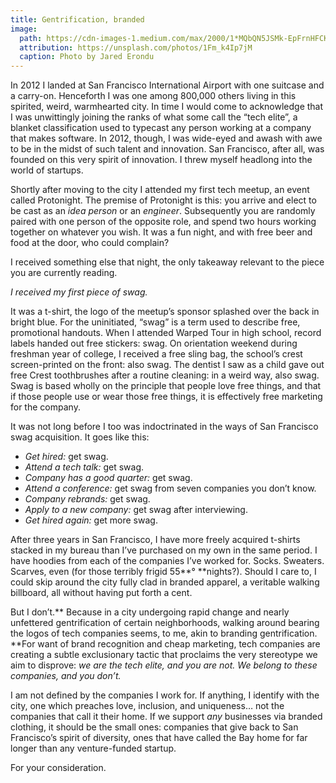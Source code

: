 ```yaml
---
title: Gentrification, branded
image:
  path: https://cdn-images-1.medium.com/max/2000/1*MQbQN5JSMk-EpFrnHFCKUA.jpeg
  attribution: https://unsplash.com/photos/1Fm_k4Ip7jM
  caption: Photo by Jared Erondu
---
```


In 2012 I landed at San Francisco International Airport with one suitcase and a
carry-on. Henceforth I was one among 800,000 others living in this spirited,
weird, warmhearted city. In time I would come to acknowledge that I was
unwittingly joining the ranks of what some call the “tech elite”, a blanket
classification used to typecast any person working at a company that makes
software. In 2012, though, I was wide-eyed and awash with awe to be in the midst
of such talent and innovation. San Francisco, after all, was founded on this
very spirit of innovation. I threw myself headlong into the world of startups.

Shortly after moving to the city I attended my first tech meetup, an event
called Protonight. The premise of Protonight is this: you arrive and elect to be
cast as an *idea person* or an *engineer*. Subsequently you are randomly paired
with one person of the opposite role, and spend two hours working together on
whatever you wish. It was a fun night, and with free beer and food at the door,
who could complain?

I received something else that night, the only takeaway relevant to the piece
you are currently reading.

*I received my first piece of swag.*

It was a t-shirt, the logo of the meetup’s sponsor splashed over the back in
bright blue. For the uninitiated, “swag” is a term used to describe free,
promotional handouts. When I attended Warped Tour in high school, record labels
handed out free stickers: swag. On orientation weekend during freshman year of
college, I received a free sling bag, the school’s crest screen-printed on the
front: also swag. The dentist I saw as a child gave out free Crest toothbrushes
after a routine cleaning: in a weird way, also swag. Swag is based wholly on the
principle that people love free things, and that if those people use or wear
those free things, it is effectively free marketing for the company.

It was not long before I too was indoctrinated in the ways of San Francisco swag
acquisition. It goes like this:

* *Get hired:* get swag.
* *Attend a tech talk:* get swag.
* *Company has a good quarter:* get swag.
* *Attend a conference:* get swag from seven companies you don’t know.
* *Company rebrands:* get swag.
* *Apply to a new company:* get swag after interviewing.
* *Get hired again:* get more swag.

After three years in San Francisco, I have more freely acquired t-shirts stacked
in my bureau than I’ve purchased on my own in the same period. I have hoodies
from each of the companies I’ve worked for. Socks. Sweaters. Scarves, even (for
those terribly frigid 55**° **nights?). Should I care to, I could skip around
the city fully clad in branded apparel, a veritable walking billboard, all
without having put forth a cent.

But I don’t.** Because in a city undergoing rapid change and nearly unfettered
gentrification of certain neighborhoods, walking around bearing the logos of
tech companies seems, to me, akin to branding gentrification. **For want of
brand recognition and cheap marketing, tech companies are creating a subtle
exclusionary tactic that proclaims the very stereotype we aim to disprove: *we
are the tech elite, and you are not. We belong to these companies, and you
don’t.*

I am not defined by the companies I work for. If anything, I identify with the
city, one which preaches love, inclusion, and uniqueness… not the companies that
call it their home. If we support *any* businesses via branded clothing, it
should be the small ones: companies that give back to San Francisco’s spirit of
diversity, ones that have called the Bay home for far longer than any
venture-funded startup.

For your consideration.
